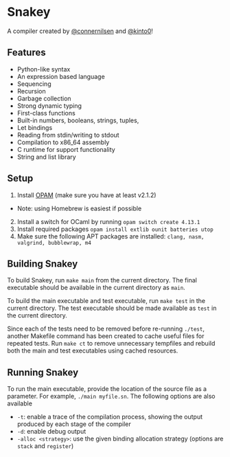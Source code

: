 # Snakey

A compiler created by [@connernilsen](https://github.com/connernilsen) and [@kinto0](https://github.com/kinto0)!

## Features
- Python-like syntax
- An expression based language
- Sequencing
- Recursion
- Garbage collection
- Strong dynamic typing
- First-class functions
- Built-in numbers, booleans, strings, tuples, 
- Let bindings
- Reading from stdin/writing to stdout
- Compilation to x86_64 assembly
- C runtime for support functionality
- String and list library

## Setup

1. Install [OPAM](https://opam.ocaml.org/) (make sure you have at least v2.1.2)
  - Note: using Homebrew is easiest if possible
2. Install a switch for OCaml by running `opam switch create 4.13.1`
3. Install required packages `opam install extlib ounit batteries utop`
4. Make sure the following APT packages are installed: `clang, nasm, valgrind, bubblewrap, m4`

## Building Snakey

To build Snakey, run `make main` from the current directory. The final executable should be available in the current directory as `main`.

To build the main executable and test executable, run `make test` in the current directory. The test executable should be made available as `test` in the current directory. 

Since each of the tests need to be removed before re-running `./test`, another Makefile command has been created to cache useful files for repeated tests. Run `make ct` to remove unnecessary tempfiles and rebuild both the main and test executables using cached resources.

## Running Snakey

To run the main executable, provide the location of the source file as a parameter. For example, `./main myfile.sn`. The following options are also available
- `-t`: enable a trace of the compilation process, showing the output produced by each stage of the compiler
- `-d`: enable debug output
- `-alloc <strategy>`: use the given binding allocation strategy (options are `stack` and `register`)
